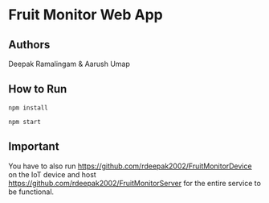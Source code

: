 # Fruit Monitor Web App

## Authors

Deepak Ramalingam & Aarush Umap

## How to Run

```npm install```

```npm start```

## Important

You have to also run https://github.com/rdeepak2002/FruitMonitorDevice on the IoT device and host https://github.com/rdeepak2002/FruitMonitorServer for the entire service to be functional.
